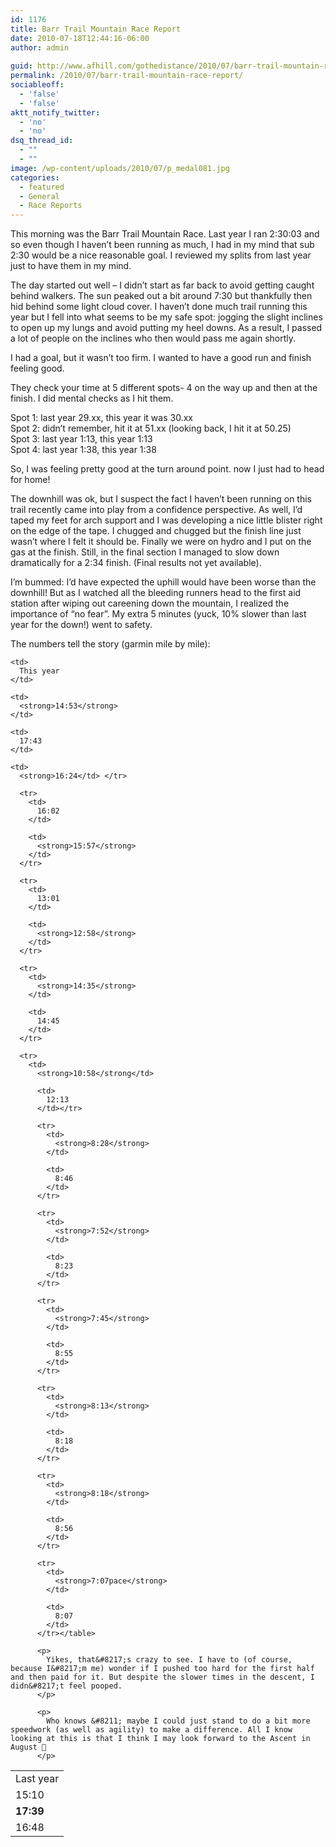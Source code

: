 ```yaml
---
id: 1176
title: Barr Trail Mountain Race Report
date: 2010-07-18T12:44:16-06:00
author: admin
  
guid: http://www.afhill.com/gothedistance/2010/07/barr-trail-mountain-race-report/
permalink: /2010/07/barr-trail-mountain-race-report/
sociableoff:
  - 'false'
  - 'false'
aktt_notify_twitter:
  - 'no'
  - 'no'
dsq_thread_id:
  - ""
  - ""
image: /wp-content/uploads/2010/07/p_medal081.jpg
categories:
  - featured
  - General
  - Race Reports
---
```

This morning was the Barr Trail Mountain Race. Last year I ran 2:30:03 and so even though I haven&#8217;t been running as much, I had in my mind that sub 2:30 would be a nice reasonable goal. I reviewed my splits from last year just to have them in my mind.

The day started out well &#8211; I didn&#8217;t start as far back to avoid getting caught behind walkers. The sun peaked out a bit around 7:30 but thankfully then hid behind some light cloud cover. I haven&#8217;t done much trail running this year but I fell into what seems to be my safe spot: jogging the slight inclines to open up my lungs and avoid putting my heel downs. As a result, I passed a lot of people on the inclines who then would pass me again shortly.

I had a goal, but it wasn&#8217;t too firm. I wanted to have a good run and finish feeling good. 

They check your time at 5 different spots- 4 on the way up and then at the finish. I did mental checks as I hit them.

Spot 1: last year 29.xx, this year it was 30.xx  
Spot 2: didn&#8217;t remember, hit it at 51.xx (looking back, I hit it at 50.25)  
Spot 3: last year 1:13, this year 1:13  
Spot 4: last year 1:38, this year 1:38

So, I was feeling pretty good at the turn around point. now I just had to head for home!

The downhill was ok, but I suspect the fact I haven&#8217;t been running on this trail recently came into play from a confidence perspective. As well, I&#8217;d taped my feet for arch support and I was developing a nice little blister right on the edge of the tape. I chugged and chugged but the finish line just wasn&#8217;t where I felt it should be. Finally we were on hydro and I put on the gas at the finish. Still, in the final section I managed to slow down dramatically for a 2:34 finish. (Final results not yet available).

I&#8217;m bummed: I&#8217;d have expected the uphill would have been worse than the downhill! But as I watched all the bleeding runners head to the first aid station after wiping out careening down the mountain, I realized the importance of &#8220;no fear&#8221;. My extra 5 minutes (yuck, 10% slower than last year for the down!) went to safety.

The numbers tell the story (garmin mile by mile): 

<table>
  <tr>
    <td>
      Last year
    </td>
    
    <td>
      This year
    </td>
  </tr>
  
  <tr>
    <td>
      15:10
    </td>
    
    <td>
      <strong>14:53</strong>
    </td>
  </tr>
  
  <tr>
    <td>
      <strong>17:39</strong>
    </td>
    
    <td>
      17:43
    </td>
  </tr>
  
  <tr>
    <td>
      16:48
    </td>
    
    <td>
      <strong>16:24</td> </tr> 
      
      <tr>
        <td>
          16:02
        </td>
        
        <td>
          <strong>15:57</strong>
        </td>
      </tr>
      
      <tr>
        <td>
          13:01
        </td>
        
        <td>
          <strong>12:58</strong>
        </td>
      </tr>
      
      <tr>
        <td>
          <strong>14:35</strong>
        </td>
        
        <td>
          14:45
        </td>
      </tr>
      
      <tr>
        <td>
          <strong>10:58</strong</td> 
          
          <td>
            12:13
          </td></tr> 
          
          <tr>
            <td>
              <strong>8:28</strong>
            </td>
            
            <td>
              8:46
            </td>
          </tr>
          
          <tr>
            <td>
              <strong>7:52</strong>
            </td>
            
            <td>
              8:23
            </td>
          </tr>
          
          <tr>
            <td>
              <strong>7:45</strong>
            </td>
            
            <td>
              8:55
            </td>
          </tr>
          
          <tr>
            <td>
              <strong>8:13</strong>
            </td>
            
            <td>
              8:18
            </td>
          </tr>
          
          <tr>
            <td>
              <strong>8:18</strong>
            </td>
            
            <td>
              8:56
            </td>
          </tr>
          
          <tr>
            <td>
              <strong>7:07pace</strong>
            </td>
            
            <td>
              8:07
            </td>
          </tr></table> 
          
          <p>
            Yikes, that&#8217;s crazy to see. I have to (of course, because I&#8217;m me) wonder if I pushed too hard for the first half and then paid for it. But despite the slower times in the descent, I didn&#8217;t feel pooped.
          </p>
          
          <p>
            Who knows &#8211; maybe I could just stand to do a bit more speedwork (as well as agility) to make a difference. All I know looking at this is that I think I may look forward to the Ascent in August 🙂
          </p>